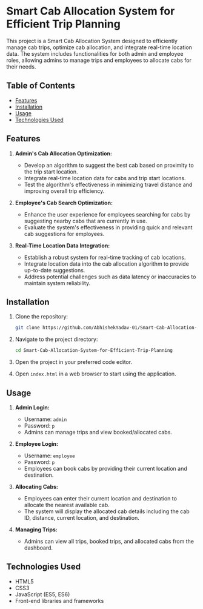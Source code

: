 # Smart Cab Allocation System for Efficient Trip Planning

This project is a Smart Cab Allocation System designed to efficiently manage cab trips, optimize cab allocation, and integrate real-time location data. The system includes functionalities for both admin and employee roles, allowing admins to manage trips and employees to allocate cabs for their needs.

## Table of Contents

- [Features](#features)
- [Installation](#installation)
- [Usage](#usage)
- [Technologies Used](#technologies-used)

## Features

1. **Admin's Cab Allocation Optimization:**
    - Develop an algorithm to suggest the best cab based on proximity to the trip start location.
    - Integrate real-time location data for cabs and trip start locations.
    - Test the algorithm's effectiveness in minimizing travel distance and improving overall trip efficiency.

2. **Employee's Cab Search Optimization:**
    - Enhance the user experience for employees searching for cabs by suggesting nearby cabs that are currently in use.
    - Evaluate the system's effectiveness in providing quick and relevant cab suggestions for employees.

3. **Real-Time Location Data Integration:**
    - Establish a robust system for real-time tracking of cab locations.
    - Integrate location data into the cab allocation algorithm to provide up-to-date suggestions.
    - Address potential challenges such as data latency or inaccuracies to maintain system reliability.

## Installation

1. Clone the repository:

    ```bash
    git clone https://github.com/AbhishekYadav-01/Smart-Cab-Allocation-System-for-Efficient-Trip-Planning.git
    ```

2. Navigate to the project directory:

    ```bash
    cd Smart-Cab-Allocation-System-for-Efficient-Trip-Planning
    ```

3. Open the project in your preferred code editor.

4. Open `index.html` in a web browser to start using the application.

## Usage

1. **Admin Login:**
    - Username: `admin`
    - Password: `p`
    - Admins can manage trips and view booked/allocated cabs.

2. **Employee Login:**
    - Username: `employee`
    - Password: `p`
    - Employees can book cabs by providing their current location and destination.

3. **Allocating Cabs:**
    - Employees can enter their current location and destination to allocate the nearest available cab.
    - The system will display the allocated cab details including the cab ID, distance, current location, and destination.

4. **Managing Trips:**
    - Admins can view all trips, booked trips, and allocated cabs from the dashboard.

## Technologies Used

- HTML5
- CSS3
- JavaScript (ES5, ES6)
- Front-end libraries and frameworks

